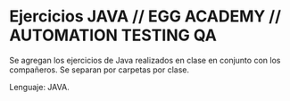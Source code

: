 # Ejercicios JAVA // EGG ACADEMY // AUTOMATION TESTING QA 

Se agregan los ejercicios de Java realizados en clase en conjunto con los compañeros.
Se separan por carpetas por clase. 

Lenguaje: JAVA.
